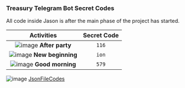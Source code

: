 ### Treasury Telegram Bot Secret Codes
All code inside Jason is after the main phase of the project has started.


|  Activities |  Secret Code |
| :------------: | :------------: |
| ![image](https://github.com/user-attachments/assets/8b2f4592-05e2-4892-bb72-13d39af58363) **After party**  |  `116`  |
| ![image](https://github.com/user-attachments/assets/86637880-b4b7-416b-9581-2e2545ff3fdd) **New beginning** | `ion` |
| ![image](https://github.com/user-attachments/assets/1f4858ab-6ac2-4995-aaf3-39a8e34534a0) **Good morning** | `579` |


![image](https://github.com/user-attachments/assets/78f3b2fd-696d-47ef-a83b-6fb93c93843a)  [JsonFileCodes](https://raw.githubusercontent.com/pyhashem/treasury_secret_code/refs/heads/master/codes.json "JsonFileCodes")
